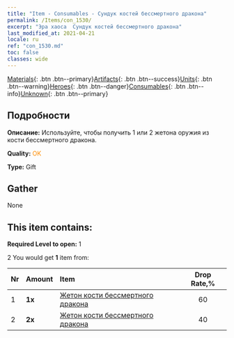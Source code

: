 ```yaml
---
title: "Item - Consumables - Сундук костей бессмертного дракона"
permalink: /Items/con_1530/
excerpt: "Эра хаоса  Сундук костей бессмертного дракона"
last_modified_at: 2021-04-21
locale: ru
ref: "con_1530.md"
toc: false
classes: wide
---
```

 [Materials](/ru/Items/){: .btn .btn--primary}[Artifacts](/ru/Items/Artifacts/){: .btn .btn--success}[Units](/ru/Items/Units/){: .btn .btn--warning}[Heroes](/ru/Items/Heroes/){: .btn .btn--danger}[Consumables](/ru/Items/Consumables/){: .btn .btn--info}[Unknown](/ru/Items/Unknown/){: .btn .btn--primary}

## Подробности
 **Описание:** Используйте, чтобы получить 1 или 2 жетона оружия из кости бессмертного дракона.

 **Quality:** <span style="color: #FF8C00">OK</span>

 **Type:** Gift

## Gather

  None

## This item contains:

 **Required Level to open:** 1

 2 You would get **1** item  from:

  | Nr | Amount |     Item    | Drop Rate,% |
  |:---|:-------|:------------|:---------:|
  | 1 |  **1x** | [Жетон кости бессмертного дракона](/ru/Items/con_980/) | 60 | 
  | 2 |  **2x** | [Жетон кости бессмертного дракона](/ru/Items/con_980/) | 40 | 
